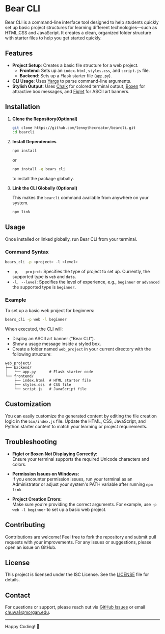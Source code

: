 
# Bear CLI

Bear CLI is a command-line interface tool designed to help students quickly set up basic project structures for learning different technologies—such as HTML,CSS and JavaScript. It creates a clean, organized folder structure with starter files to help you get started quickly.

## Features

- **Project Setup**: Creates a basic file structure for a web project.
  - **Frontend**: Sets up an `index.html`, `styles.css`, and `script.js` file.
  - **Backend**: Sets up a Flask starter file (`app.py`).
- **CLI Usage**: Uses [Yargs](https://github.com/yargs/yargs) to parse command-line arguments.
- **Stylish Output**: Uses [Chalk](https://github.com/chalk/chalk) for colored terminal output, [Boxen](https://github.com/sindresorhus/boxen) for attractive box messages, and [Figlet](https://github.com/patorjk/figlet.js) for ASCII art banners.

## Installation

1. **Clone the Repository(Optional)**

   ```bash
   git clone https://github.com/lennythecreator/bearcli.git
   cd bearcli
   ```



2. **Install Dependencies**

   ```bash
   npm install
   ```
   or  
   ```bash
   npm install -g bears_cli
   ``` 
   to install the package globally.

3. **Link the CLI Globally (Optional)**

   This makes the `bearcli` command available from anywhere on your system.

   ```bash
   npm link
   ```

## Usage

Once installed or linked globally, run Bear CLI from your terminal.

### Command Syntax

```bash
bears_cli -p <project> -l <level>
```

- `-p, --project`: Specifies the type of project to set up. Currently, the supported type is `web` and `data`.
- `-l, --level`: Specifies the level of experience, e.g., `beginner` or `advanced` the supported type is `beginner`.

### Example

To set up a basic web project for beginners:

```bash
bears_cli -p web -l beginner
```

When executed, the CLI will:

- Display an ASCII art banner ("Bear CLI").
- Show a usage message inside a styled box.
- Create a folder named `web_project` in your current directory with the following structure:

```
web_project/
├── backend/
│   └── app.py      # Flask starter code
└── frontend/
    ├── index.html  # HTML starter file
    ├── styles.css  # CSS file
    └── script.js   # JavaScript file
```

## Customization

You can easily customize the generated content by editing the file creation logic in the `bin/index.js` file. Update the HTML, CSS, JavaScript, and Python starter content to match your learning or project requirements.

## Troubleshooting

- **Figlet or Boxen Not Displaying Correctly:**  
  Ensure your terminal supports the required Unicode characters and colors.

- **Permission Issues on Windows:**  
  If you encounter permission issues, run your terminal as an Administrator or adjust your system's PATH variable after running `npm link`.

- **Project Creation Errors:**  
  Make sure you’re providing the correct arguments. For example, use `-p web -l beginner` to set up a basic web project.

## Contributing

Contributions are welcome! Feel free to fork the repository and submit pull requests with your improvements. For any issues or suggestions, please open an issue on GitHub.

## License

This project is licensed under the ISC License. See the [LICENSE](LICENSE) file for details.

## Contact

For questions or support, please reach out via [GitHub Issues](https://github.com/lennythecreator/Bear_CLI/issues) or email [chuwa1@morgan.edu](mailto:chuwa1@morgan.edu).

---

Happy Coding! 🚀

